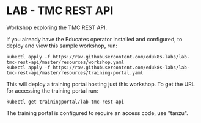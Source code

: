 LAB - TMC REST API
==================

Workshop exploring the TMC REST API.

If you already have the Educates operator installed and configured, to
deploy and view this sample workshop, run:

```
kubectl apply -f https://raw.githubusercontent.com/eduk8s-labs/lab-tmc-rest-api/master/resources/workshop.yaml
kubectl apply -f https://raw.githubusercontent.com/eduk8s-labs/lab-tmc-rest-api/master/resources/training-portal.yaml
```

This will deploy a training portal hosting just this workshop. To get the
URL for accessing the training portal run:

```
kubectl get trainingportal/lab-tmc-rest-api
```

The training portal is configured to require an access code, use "tanzu".
